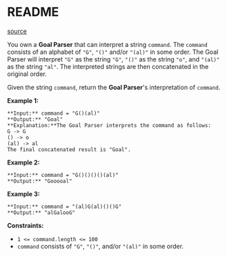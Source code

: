 # README #
[source](https://leetcode.com/problems/goal-parser-interpretation/)

You own a **Goal Parser** that can interpret a string `command`. The `command` consists of an alphabet of `"G"`, `"()"` and/or `"(al)"` in some order. The Goal Parser will interpret `"G"` as the string `"G"`, `"()"` as the string `"o"`, and `"(al)"` as the string `"al"`. The interpreted strings are then concatenated in the original order.

Given the string `command`, return the **Goal Parser**'s interpretation of `command`.


**Example 1:**

```
**Input:** command = "G()(al)"
**Output:** "Goal"
**Explanation:**The Goal Parser interprets the command as follows:
G -> G
() -> o
(al) -> al
The final concatenated result is "Goal".
```

**Example 2:**

```
**Input:** command = "G()()()()(al)"
**Output:** "Gooooal"
```

**Example 3:**

```
**Input:** command = "(al)G(al)()()G"
**Output:** "alGalooG"
```


**Constraints:**


+ `1 <= command.length <= 100`
+ `command` consists of `"G"`, `"()"`, and/or `"(al)"` in some order.


